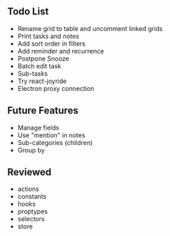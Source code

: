 ## Todo List

* Rename grid to table and uncomment linked grids
* Print tasks and notes
* Add sort order in filters
* Add reminder and recurrence
* Postpone Snooze
* Batch edit task
* Sub-tasks
* Try react-joyride
* Electron proxy connection

## Future Features

* Manage fields
* Use "mention" in notes
* Sub-categories (children)
* Group by

## Reviewed

* actions
* constants
* hooks
* proptypes
* selectors
* store